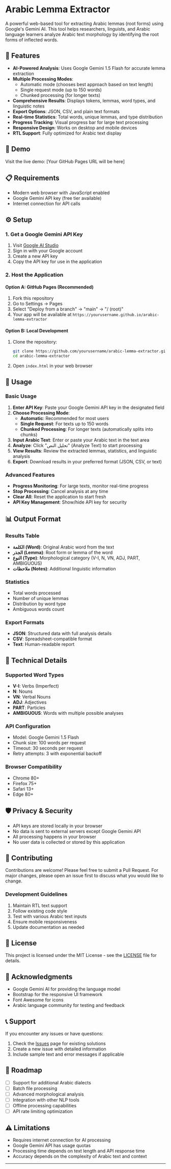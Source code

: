 # Arabic Lemma Extractor

A powerful web-based tool for extracting Arabic lemmas (root forms) using Google's Gemini AI. This tool helps researchers, linguists, and Arabic language learners analyze Arabic text morphology by identifying the root forms of inflected words.

## 🌟 Features

- **AI-Powered Analysis**: Uses Google Gemini 1.5 Flash for accurate lemma extraction
- **Multiple Processing Modes**: 
  - Automatic mode (chooses best approach based on text length)
  - Single request mode (up to 150 words)
  - Chunked processing (for longer texts)
- **Comprehensive Results**: Displays tokens, lemmas, word types, and linguistic notes
- **Export Options**: JSON, CSV, and plain text formats
- **Real-time Statistics**: Total words, unique lemmas, and type distribution
- **Progress Tracking**: Visual progress bar for large text processing
- **Responsive Design**: Works on desktop and mobile devices
- **RTL Support**: Fully optimized for Arabic text display

## 🚀 Demo

Visit the live demo: [Your GitHub Pages URL will be here]

## 📋 Requirements

- Modern web browser with JavaScript enabled
- Google Gemini API key (free tier available)
- Internet connection for API calls

## ⚙️ Setup

### 1. Get a Google Gemini API Key

1. Visit [Google AI Studio](https://aistudio.google.com/app/apikey)
2. Sign in with your Google account
3. Create a new API key
4. Copy the API key for use in the application

### 2. Host the Application

#### Option A: GitHub Pages (Recommended)
1. Fork this repository
2. Go to Settings → Pages
3. Select "Deploy from a branch" → "main" → "/ (root)"
4. Your app will be available at `https://yourusername.github.io/arabic-lemma-extractor`

#### Option B: Local Development
1. Clone the repository:
   ```bash
   git clone https://github.com/yourusername/arabic-lemma-extractor.git
   cd arabic-lemma-extractor
   ```
2. Open `index.html` in your web browser

## 🎯 Usage

### Basic Usage

1. **Enter API Key**: Paste your Google Gemini API key in the designated field
2. **Choose Processing Mode**:
   - **Automatic**: Recommended for most users
   - **Single Request**: For texts up to 150 words
   - **Chunked Processing**: For longer texts (automatically splits into chunks)
3. **Input Arabic Text**: Enter or paste your Arabic text in the text area
4. **Analyze**: Click "تحليل النص" (Analyze Text) to start processing
5. **View Results**: Review the extracted lemmas, statistics, and linguistic analysis
6. **Export**: Download results in your preferred format (JSON, CSV, or text)

### Advanced Features

- **Progress Monitoring**: For large texts, monitor real-time progress
- **Stop Processing**: Cancel analysis at any time
- **Clear All**: Reset the application to start fresh
- **API Key Management**: Show/hide API key for security

## 📊 Output Format

### Results Table
- **الكلمة (Word)**: Original Arabic word from the text
- **الجذر (Lemma)**: Root form or lemma of the word
- **النوع (Type)**: Morphological category (V-I, N, VN, ADJ, PART, AMBIGUOUS)
- **ملاحظات (Notes)**: Additional linguistic information

### Statistics
- Total words processed
- Number of unique lemmas
- Distribution by word type
- Ambiguous words count

### Export Formats
- **JSON**: Structured data with full analysis details
- **CSV**: Spreadsheet-compatible format
- **Text**: Human-readable report

## 🔧 Technical Details

### Supported Word Types
- **V-I**: Verbs (Imperfect)
- **N**: Nouns
- **VN**: Verbal Nouns
- **ADJ**: Adjectives
- **PART**: Particles
- **AMBIGUOUS**: Words with multiple possible analyses

### API Configuration
- Model: Google Gemini 1.5 Flash
- Chunk size: 100 words per request
- Timeout: 30 seconds per request
- Retry attempts: 3 with exponential backoff

### Browser Compatibility
- Chrome 80+
- Firefox 75+
- Safari 13+
- Edge 80+

## 🛡️ Privacy & Security

- API keys are stored locally in your browser
- No data is sent to external servers except Google Gemini API
- All processing happens in your browser
- No user data is collected or stored by this application

## 🤝 Contributing

Contributions are welcome! Please feel free to submit a Pull Request. For major changes, please open an issue first to discuss what you would like to change.

### Development Guidelines
1. Maintain RTL text support
2. Follow existing code style
3. Test with various Arabic text inputs
4. Ensure mobile responsiveness
5. Update documentation as needed

## 📝 License

This project is licensed under the MIT License - see the [LICENSE](LICENSE) file for details.

## 🙏 Acknowledgments

- Google Gemini AI for providing the language model
- Bootstrap for the responsive UI framework
- Font Awesome for icons
- Arabic language community for testing and feedback

## 📞 Support

If you encounter any issues or have questions:

1. Check the [Issues](../../issues) page for existing solutions
2. Create a new issue with detailed information
3. Include sample text and error messages if applicable

## 🔮 Roadmap

- [ ] Support for additional Arabic dialects
- [ ] Batch file processing
- [ ] Advanced morphological analysis
- [ ] Integration with other NLP tools
- [ ] Offline processing capabilities
- [ ] API rate limiting optimization

## ⚠️ Limitations

- Requires internet connection for AI processing
- Google Gemini API has usage quotas
- Processing time depends on text length and API response time
- Accuracy depends on the complexity of Arabic text and context

---

